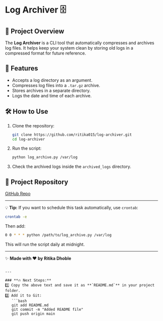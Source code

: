 
# Log Archiver 🗄️

## 📌 Project Overview
The **Log Archiver** is a CLI tool that automatically compresses and archives log files. It helps keep your system clean by storing old logs in a compressed format for future reference.

## 🚀 Features
- Accepts a log directory as an argument.
- Compresses log files into a `.tar.gz` archive.
- Stores archives in a separate directory.
- Logs the date and time of each archive.

## 🛠️ How to Use
1. Clone the repository:
   ```bash
   git clone https://github.com/ritika015/log-archiver.git
   cd log-archiver
   ```

2. Run the script:
   ```bash
   python log_archive.py /var/log
   ```

3. Check the archived logs inside the `archived_logs` directory.

## 🔗 Project Repository
[GitHub Repo](https://github.com/ritika015/log-archiver)

---

💡 **Tip:** If you want to schedule this task automatically, use `crontab`:
```bash
crontab -e
```
Then add:
```bash
0 0 * * * python /path/to/log_archive.py /var/log
```
This will run the script daily at midnight.

---
✨ **Made with ❤️ by Ritika Dhoble**  
```

---

### **🔥 Next Steps:**
1️⃣ Copy the above text and save it as **`README.md`** in your project folder.  
2️⃣ Add it to Git:  
   ```bash
   git add README.md
   git commit -m "Added README file"
   git push origin main
   ```
